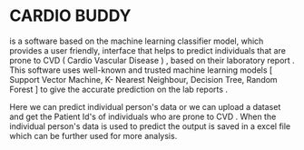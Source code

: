 # CARDIO BUDDY 
is a software based on the machine learning classifier model, which provides a user friendly, interface that helps to predict individuals that are prone to CVD ( Cardio Vascular Disease ) , based on their laboratory report .
This software uses well-known and trusted machine learning models [ Support Vector 
Machine, K- Nearest Neighbour, Decision Tree, Random Forest ] to give the accurate prediction on the lab reports .

Here we can predict individual person's data or we can upload a dataset and get the Patient Id's of individuals who are prone to CVD . 
When the individual person's data is used to predict the output is saved in a excel file which can be further used for more analysis. 

